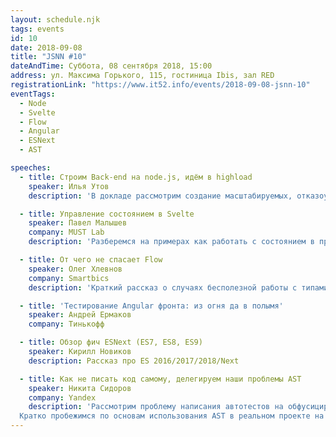 ```yaml
---
layout: schedule.njk
tags: events
id: 10
date: 2018-09-08
title: "JSNN #10"
dateAndTime: Суббота, 08 сентября 2018, 15:00
address: ул. Максима Горького, 115, гостиница Ibis, зал RED
registrationLink: "https://www.it52.info/events/2018-09-08-jsnn-10"
eventTags:
  - Node
  - Svelte
  - Flow
  - Angular
  - ESNext
  - AST

speeches:
  - title: Строим Back-end на node.js, идём в highload
    speaker: Илья Утов
    description: 'В докладе рассмотрим создание масштабируемых, отказоустойчивых server-side проектов на node.js. Поговорим о v8 и чуточку зацепим libuv'

  - title: Управление состоянием в Svelte
    speaker: Павел Малышев
    company: MUST Lab
    description: 'Разберемся на примерах как работать с состоянием в приложениях на SvelteJS. Что такое Svelte Store и чем он отличается от Redux.'

  - title: От чего не спасает Flow
    speaker: Олег Хлевнов
    company: Smartbics
    description: 'Краткий рассказ о случаях бесполезной работы с типами.'

  - title: 'Тестирование Angular фронта: из огня да в полымя'
    speaker: Андрей Ермаков
    company: Тинькофф

  - title: Обзор фич ESNext (ES7, ES8, ES9)
    speaker: Кирилл Новиков
    description: Рассказ про ES 2016/2017/2018/Next

  - title: Как не писать код самому, делегируем наши проблемы AST
    speaker: Никита Сидоров
    company: Yandex
    description: 'Рассмотрим проблему написания автотестов на обфусицированные React-компоненты и страницы.
  Кратко пробежимся по основам использования AST в реальном проекте на примере автогенерации селекторов для React-компонент, используя библиотеку reselector.'
---
```


<!-- Привет, друзья!

Настало время встретиться вновь и поговорить про самое важное и интересное. :)

Мероприятие проводится при поддержке компании «[Toptal](https://www.toptal.com/)».

----

#### Подробнее о спонсоре

Toptal - это сеть, объединяющая лучших специалистов мира с ведущими мировыми компаниями. В настоящее время есть много возможностей для работы над интересными JavaScript проектами с клиентами из Европы, Северной Америке и другие. Для нашей сети мы предоставляем множество возможностей профессионального развития от Toptal Academy, "Cеть спикеров" и многое другое.

Подробнее на: [toptal.com](https://www.toptal.com)

---

Есть идеи или предложения? Хочешь что-то рассказать?
Пишите мне в [telegram](https://t.me/r3nya) или [почту](mailto:hello-jsnn@pm.me).

Приходите, будет интересно! -->
